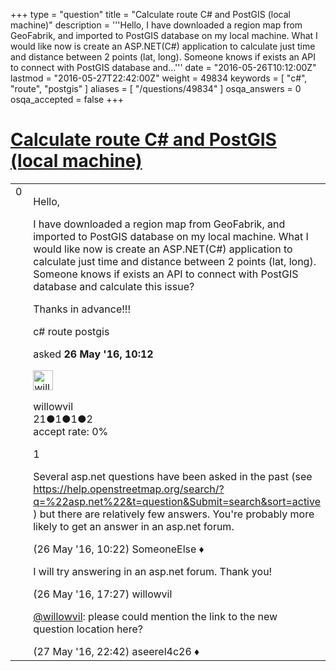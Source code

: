 +++
type = "question"
title = "Calculate route C# and PostGIS (local machine)"
description = '''Hello, I have downloaded a region map from GeoFabrik, and imported to PostGIS database on my local machine. What I would like now is create an ASP.NET(C#) application to calculate just time and distance between 2 points (lat, long). Someone knows if exists an API to connect with PostGIS database and...'''
date = "2016-05-26T10:12:00Z"
lastmod = "2016-05-27T22:42:00Z"
weight = 49834
keywords = [ "c#", "route", "postgis" ]
aliases = [ "/questions/49834" ]
osqa_answers = 0
osqa_accepted = false
+++

<div class="headNormal">

# [Calculate route C# and PostGIS (local machine)](/questions/49834/calculate-route-c-and-postgis-local-machine)

</div>

<div id="main-body">

<div id="askform">

<table id="question-table" style="width:100%;">
<colgroup>
<col style="width: 50%" />
<col style="width: 50%" />
</colgroup>
<tbody>
<tr>
<td style="width: 30px; vertical-align: top"><div class="vote-buttons">
<span id="post-49834-upvote" class="ajax-command post-vote up" rel="nofollow" title="I like this post (click again to cancel)"> </span>
<div id="post-49834-score" class="post-score" title="current number of votes">
0
</div>
<span id="post-49834-downvote" class="ajax-command post-vote down" rel="nofollow" title="I dont like this post (click again to cancel)"> </span> <span id="favorite-mark" class="ajax-command favorite-mark" rel="nofollow" title="mark/unmark this question as favorite (click again to cancel)"> </span>
<div id="favorite-count" class="favorite-count">
&#10;</div>
</div></td>
<td><div id="item-right">
<div class="question-body">
<p>Hello,</p>
<p>I have downloaded a region map from GeoFabrik, and imported to PostGIS database on my local machine. What I would like now is create an ASP.NET(C#) application to calculate just time and distance between 2 points (lat, long). Someone knows if exists an API to connect with PostGIS database and calculate this issue?</p>
<p>Thanks in advance!!!</p>
</div>
<div id="question-tags" class="tags-container tags">
<span class="post-tag tag-link-c#" rel="tag" title="see questions tagged &#39;c#&#39;">c#</span> <span class="post-tag tag-link-route" rel="tag" title="see questions tagged &#39;route&#39;">route</span> <span class="post-tag tag-link-postgis" rel="tag" title="see questions tagged &#39;postgis&#39;">postgis</span>
</div>
<div id="question-controls" class="post-controls">
&#10;</div>
<div class="post-update-info-container">
<div class="post-update-info post-update-info-user">
<p>asked <strong>26 May '16, 10:12</strong></p>
<img src="https://secure.gravatar.com/avatar/0ce8a4b0f6cc62142ecd0cc92a38fc61?s=32&amp;d=identicon&amp;r=g" class="gravatar" width="32" height="32" alt="willowvil&#39;s gravatar image" />
<p><span>willowvil</span><br />
<span class="score" title="21 reputation points">21</span><span title="1 badges"><span class="badge1">●</span><span class="badgecount">1</span></span><span title="1 badges"><span class="silver">●</span><span class="badgecount">1</span></span><span title="2 badges"><span class="bronze">●</span><span class="badgecount">2</span></span><br />
<span class="accept_rate" title="Rate of the user&#39;s accepted answers">accept rate:</span> <span title="willowvil has no accepted answers">0%</span></p>
</div>
</div>
<div id="comments-container-49834" class="comments-container">
<span id="49838"></span>
<div id="comment-49838" class="comment">
<div id="post-49838-score" class="comment-score">
1
</div>
<div class="comment-text">
<p>Several asp.net questions have been asked in the past (see <a href="https://help.openstreetmap.org/search/?q=%22asp.net%22&amp;t=question&amp;Submit=search&amp;sort=active">https://help.openstreetmap.org/search/?q=%22asp.net%22&amp;t=question&amp;Submit=search&amp;sort=active</a> ) but there are relatively few answers. You're probably more likely to get an answer in an asp.net forum.</p>
</div>
<div id="comment-49838-info" class="comment-info">
<span class="comment-age">(26 May '16, 10:22)</span> <span class="comment-user userinfo">SomeoneElse ♦</span>
</div>
</div>
<span id="49845"></span>
<div id="comment-49845" class="comment">
<div id="post-49845-score" class="comment-score">
&#10;</div>
<div class="comment-text">
<p>I will try answering in an asp.net forum. Thank you!</p>
</div>
<div id="comment-49845-info" class="comment-info">
<span class="comment-age">(26 May '16, 17:27)</span> <span class="comment-user userinfo">willowvil</span>
</div>
</div>
<span id="49877"></span>
<div id="comment-49877" class="comment">
<div id="post-49877-score" class="comment-score">
&#10;</div>
<div class="comment-text">
<p><a href="http://help.openstreetmap.org/users/12332/willowvil">@willowvil</a>: please could mention the link to the new question location here?</p>
</div>
<div id="comment-49877-info" class="comment-info">
<span class="comment-age">(27 May '16, 22:42)</span> <span class="comment-user userinfo">aseerel4c26 ♦</span>
</div>
</div>
</div>
<div id="comment-tools-49834" class="comment-tools">
&#10;</div>
<div class="clear">
&#10;</div>
<div id="comment-49834-form-container" class="comment-form-container">
&#10;</div>
<div class="clear">
&#10;</div>
</div></td>
</tr>
</tbody>
</table>

</div>

</div>

